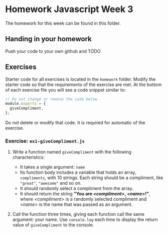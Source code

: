 # Homework Javascript Week 3

The homework for this week can be found in this folder.

## Handing in your homework

Push your code to your own github and TODO

## Exercises

Starter code for all exercises is located in the `homework` folder. Modify the starter code so that the requirements of the exercise are met. At the bottom of each exercise file you will see a code snippet similar to:

```js
// Do not change or remove the code below
module.exports = {
  giveCompliment,
};
```

Do not delete or modify that code. It is required for automatic of the exercise.

### Exercise: `ex1-giveCompliment.js`

1. Write a function named `giveCompliment` with the following characteristics:

   - It takes a single argument: `name`
   - Its function body includes a variable that holds an array, `compliments`, with 10 strings. Each string should be a compliment, like `"great"`, `"awesome"` and so on.
   - It should randomly select a compliment from the array.
   - It should return the string **"You are _\<compliment>_, _\<name>_!"**, where _\<compliment>_ is a randomly selected compliment and _\<name>_ is the name that was passed as an argument.

2. Call the function three times, giving each function call the same argument: your name. Use `console.log` each time to display the return value of `giveCompliment` to the console.
